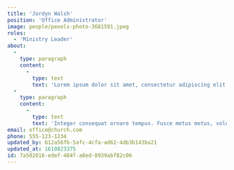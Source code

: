 ```yaml
---
title: 'Jordyn Walsh'
position: 'Office Administrator'
image: people/pexels-photo-3681591.jpeg
roles:
  - 'Ministry Leader'
about:
  -
    type: paragraph
    content:
      -
        type: text
        text: 'Lorem ipsum dolor sit amet, consectetur adipiscing elit. Nunc pulvinar odio arcu, vel pellentesque purus scelerisque et. Pellentesque habitant morbi tristique senectus et netus et malesuada fames ac turpis egestas. Nam egestas elit diam, id convallis risus pretium nec. Quisque enim augue, convallis id pharetra sit amet, facilisis sit amet nisl. In augue sem, dignissim in dui ac, porttitor tempor quam. Donec sit amet velit pharetra, placerat erat ut, imperdiet est. Sed vulputate sapien vitae euismod tincidunt.'
  -
    type: paragraph
    content:
      -
        type: text
        text: 'Integer consequat ornare tempus. Fusce metus metus, volutpat eget congue eu, suscipit nec mauris. In hac habitasse platea dictumst. Mauris nulla quam, tristique ac laoreet vel, interdum nec ante. Cras interdum faucibus augue, at elementum sem mollis eu. Duis lacus ipsum, faucibus sit amet odio non, varius porttitor purus. Sed erat mauris, venenatis in commodo non, pulvinar eget dolor. Vivamus sed nisi est. Phasellus efficitur in velit eu mattis. Mauris et nulla pellentesque, iaculis erat sit amet, auctor arcu. Orci varius natoque penatibus et magnis dis parturient montes, nascetur ridiculus mus.'
email: office@church.com
phone: 555-123-1234
updated_by: 612a56fb-5afc-4cfa-ad62-4db3b143ba21
updated_at: 1610823375
id: 7a502016-edef-484f-a8ed-8939abf82c06
---
```

